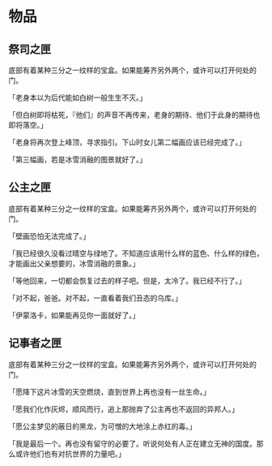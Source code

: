 # 物品

## 祭司之匣

底部有着某种三分之一纹样的宝盒。如果能筹齐另外两个，或许可以打开何处的门。

「老身本以为后代能如白树一般生生不灭。」

「但白树即将枯死，『他们』的声音不再传来，老身的期待、他们于此身的期待也即将落空。」

「老身将再次登上峰顶，寻求指引。下山时女儿第二幅画应该已经完成了。」

「第三幅画，若是冰雪消融的图景就好了。」

## 公主之匣

底部有着某种三分之一纹样的宝盒。如果能筹齐另外两个，或许可以打开何处的门。

「壁画恐怕无法完成了。」

「我已经很久没看过晴空与绿地了。不知道应该用什么样的蓝色、什么样的绿色，才能画出父亲想要的，冰雪消融的景象。」

「等他回来，一切都会恢复过去的样子吧。但是，太冷了。我已经不行了。」

「对不起，爸爸。对不起，一直看着我们丑态的乌库。」

「伊蒙洛卡，如果能再见你一面就好了。」

## 记事者之匣

底部有着某种三分之一纹样的宝盒。如果能筹齐另外两个，或许可以打开何处的门。

「愿降下这片冰雪的天空燃烧，直到世界上再也没有一丝生命。」

「愿我们化作灰烬，顺风而行，追上那抛弃了公主再也不返回的异邦人。」

「愿公主梦见的蔽日的黑龙，为可憎的大地涂上赤红的毒。」

「我是最后一个。再也没有留守的必要了。听说何处有人正在建立无神的国度。那么或许他们也有对抗世界的力量吧。」

